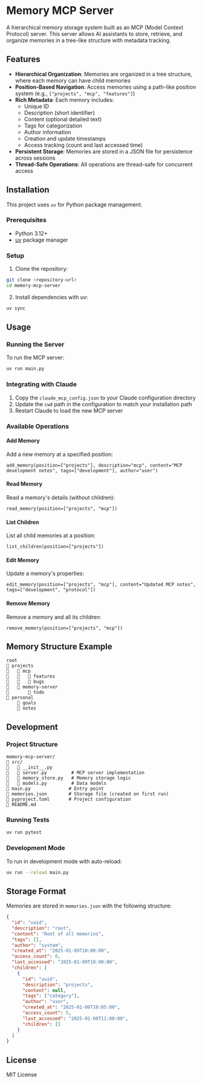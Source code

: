 # Memory MCP Server

A hierarchical memory storage system built as an MCP (Model Context Protocol) server. This server allows AI assistants to store, retrieve, and organize memories in a tree-like structure with metadata tracking.

## Features

- **Hierarchical Organization**: Memories are organized in a tree structure, where each memory can have child memories
- **Position-Based Navigation**: Access memories using a path-like position system (e.g., `["projects", "mcp", "features"]`)
- **Rich Metadata**: Each memory includes:
  - Unique ID
  - Description (short identifier)
  - Content (optional detailed text)
  - Tags for categorization
  - Author information
  - Creation and update timestamps
  - Access tracking (count and last accessed time)
- **Persistent Storage**: Memories are stored in a JSON file for persistence across sessions
- **Thread-Safe Operations**: All operations are thread-safe for concurrent access

## Installation

This project uses `uv` for Python package management.

### Prerequisites

- Python 3.12+
- [uv](https://github.com/astral-sh/uv) package manager

### Setup

1. Clone the repository:
```bash
git clone <repository-url>
cd memory-mcp-server
```

2. Install dependencies with uv:
```bash
uv sync
```

## Usage

### Running the Server

To run the MCP server:

```bash
uv run main.py
```

### Integrating with Claude

1. Copy the `claude_mcp_config.json` to your Claude configuration directory
2. Update the `cwd` path in the configuration to match your installation path
3. Restart Claude to load the new MCP server

### Available Operations

#### Add Memory
Add a new memory at a specified position:
```
add_memory(position=["projects"], description="mcp", content="MCP development notes", tags=["development"], author="user")
```

#### Read Memory
Read a memory's details (without children):
```
read_memory(position=["projects", "mcp"])
```

#### List Children
List all child memories at a position:
```
list_children(position=["projects"])
```

#### Edit Memory
Update a memory's properties:
```
edit_memory(position=["projects", "mcp"], content="Updated MCP notes", tags=["development", "protocol"])
```

#### Remove Memory
Remove a memory and all its children:
```
remove_memory(position=["projects", "mcp"])
```

## Memory Structure Example

```
root
   projects
      mcp
         features
         bugs
      memory-server
          todo
   personal
       goals
       notes
```

## Development

### Project Structure

```
memory-mcp-server/
   src/
      __init__.py
      server.py         # MCP server implementation
      memory_store.py   # Memory storage logic
      models.py         # Data models
   main.py              # Entry point
   memories.json        # Storage file (created on first run)
   pyproject.toml       # Project configuration
   README.md
```

### Running Tests

```bash
uv run pytest
```

### Development Mode

To run in development mode with auto-reload:

```bash
uv run --reload main.py
```

## Storage Format

Memories are stored in `memories.json` with the following structure:

```json
{
  "id": "uuid",
  "description": "root",
  "content": "Root of all memories",
  "tags": [],
  "author": "system",
  "created_at": "2025-01-09T10:00:00",
  "access_count": 0,
  "last_accessed": "2025-01-09T10:00:00",
  "children": [
    {
      "id": "uuid",
      "description": "projects",
      "content": null,
      "tags": ["category"],
      "author": "user",
      "created_at": "2025-01-09T10:05:00",
      "access_count": 5,
      "last_accessed": "2025-01-09T11:00:00",
      "children": []
    }
  ]
}
```

## License

MIT License